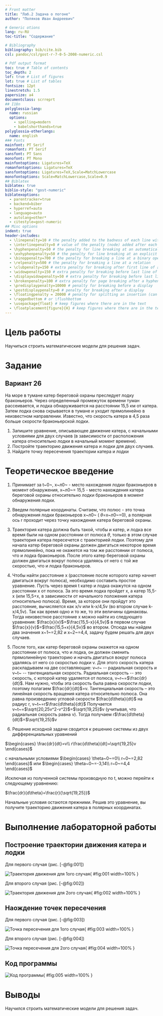 ```yaml
---
# Front matter
title: "Лаб.2 Задача о погоне"
author: "Поляков Иван Андреевич"

# Generic otions
lang: ru-RU
toc-title: "Содержание"

# Bibliography
bibliography: bib/cite.bib
csl: pandoc/csl/gost-r-7-0-5-2008-numeric.csl

# Pdf output format
toc: true # Table of contents
toc_depth: 2
lof: true # List of figures
lot: true # List of tables
fontsize: 12pt
linestretch: 1.5
papersize: a4
documentclass: scrreprt
## I18n
polyglossia-lang:
  name: russian
  options:
	- spelling=modern
	- babelshorthands=true
polyglossia-otherlangs:
  name: english
### Fonts
mainfont: PT Serif
romanfont: PT Serif
sansfont: PT Sans
monofont: PT Mono
mainfontoptions: Ligatures=TeX
romanfontoptions: Ligatures=TeX
sansfontoptions: Ligatures=TeX,Scale=MatchLowercase
monofontoptions: Scale=MatchLowercase,Scale=0.9
## Biblatex
biblatex: true
biblio-style: "gost-numeric"
biblatexoptions:
  - parentracker=true
  - backend=biber
  - hyperref=auto
  - language=auto
  - autolang=other*
  - citestyle=gost-numeric
## Misc options
indent: true
header-includes:
  - \linepenalty=10 # the penalty added to the badness of each line within a paragraph (no associated penalty node) Increasing the value makes tex try to have fewer lines in the paragraph.
  - \interlinepenalty=0 # value of the penalty (node) added after each line of a paragraph.
  - \hyphenpenalty=50 # the penalty for line breaking at an automatically inserted hyphen
  - \exhyphenpenalty=50 # the penalty for line breaking at an explicit hyphen
  - \binoppenalty=700 # the penalty for breaking a line at a binary operator
  - \relpenalty=500 # the penalty for breaking a line at a relation
  - \clubpenalty=150 # extra penalty for breaking after first line of a paragraph
  - \widowpenalty=150 # extra penalty for breaking before last line of a paragraph
  - \displaywidowpenalty=50 # extra penalty for breaking before last line before a display math
  - \brokenpenalty=100 # extra penalty for page breaking after a hyphenated line
  - \predisplaypenalty=10000 # penalty for breaking before a display
  - \postdisplaypenalty=0 # penalty for breaking after a display
  - \floatingpenalty = 20000 # penalty for splitting an insertion (can only be split footnote in standard LaTeX)
  - \raggedbottom # or \flushbottom
  - \usepackage{float} # keep figures where there are in the text
  - \floatplacement{figure}{H} # keep figures where there are in the text
---
```


# Цель работы

Научиться строить математические модели для решения задач.


# Задание

## Вариант 26

На море в тумане катер береговой охраны преследует лодку браконьеров.
Через определенный промежуток времени туман рассеивается, и лодка
обнаруживается на расстоянии 15,5 км от катера. Затем лодка снова скрывается в
тумане и уходит прямолинейно в неизвестном направлении. Известно, что скорость
катера в 4,5 раза больше скорости браконьерской лодки.

1. Запишите уравнение, описывающее движение катера, с начальными
условиями для двух случаев (в зависимости от расположения катера
относительно лодки в начальный момент времени).
2. Постройте траекторию движения катера и лодки для двух случаев.
3. Найдите точку пересечения траектории катера и лодки 

# Теоретическое введение

1. Принимает за t~0~, x~л0~ - место нахождения лодки браконьеров в
момент обнаружения, x~л0~= 15,5 - место нахождения катера береговой охраны
относительно лодки браконьеров в момент обнаружения лодки.
2. Введем полярные координаты. Считаем, что полюс - это точка обнаружения
лодки браконьеров x~л0~ ( $\theta$=x~л0~=0), а полярная ось r проходит 
через точку нахождения катера береговой охраны.
3. Траектория катера должна быть такой, чтобы и катер, и лодка все время
были на одном расстоянии от полюса $\theta$, только в этом случае траектория
катера пересечется с траекторией лодки.
Поэтому для начала катер береговой охраны должен двигаться некоторое
время прямолинейно, пока не окажется на том же расстоянии от полюса, что
и лодка браконьеров. После этого катер береговой охраны должен двигаться
вокруг полюса удаляясь от него с той же скоростью, что и лодка
браконьеров.
4. Чтобы найти расстояние x (расстояние после которого катер начнет
двигаться вокруг полюса), необходимо составить простое уравнение. Пусть
через время t катер и лодка окажутся на одном расстоянии x от полюса. За
это время лодка пройдет x, а катер 15,5-x (или 15,5+x, в зависимости от
начального положения катера относительно полюса). Время, за которое они
пройдут это расстояние, вычисляется как
x/v или k-x/4,5v (во втором случае k-x/4,5v). Так как время одно и то же, то эти величины одинаковы.
Тогда неизвестное расстояние x можно найти из следующего уравнения:
$\frac{x}{v}$=$\frac{15,5-x}{4,5v}$ в первом случае
$\frac{x}{v}$=$\frac{15,5+x}{4,5v}$ во втором.
Отсюда мы найдем два значения x~1~=2,82 и x~2~=4,4, задачу будем решать для двух случаев.
5. После того, как катер береговой охраны окажется на одном расстоянии от
полюса, что и лодка, он должен сменить прямолинейную траекторию и
начать двигаться вокруг полюса удаляясь от него со скоростью лодки v.
Для этого скорость катера раскладываем на две составляющие: v~r~ -- радиальная скорость и
v~t~ -- тангенциальная скорость. Радиальная скорость -- это скорость, с которой катер удаляется от полюса,
v~r~=$\frac{dr}{dt}$. Нам нужно, чтобы эта скорость была равна скорости лодки, поэтому полагаем
$\frac{dr}{dt}$=v.
Тангенциальная скорость – это линейная скорость вращения катера
относительно полюса. Она равна произведению угловой скорости
$\frac{d\theta}{dt}$ на радиус r, v~t~=r$\frac{d\theta}{dt}$
Получается v~t~=$\sqrt{20,25v^2-v^2}$=$\sqrt{19,25}$v (учитывая, что радиальная
скорость равна v). Тогда получаем r$\frac{d\theta}{dt}$=$\sqrt{19,25}$v

6. Решение исходной задачи сводится к решению системы из двух
дифференциальных уравнений 

$\begin{cases}
\frac{dr}{dt}=v\\
r\frac{d\theta}{dt}=\sqrt{19,25}v
\end{cases}$

с начальными условиями 
$\begin{cases}
\theta~0~=0\\
r~0~=2,82
\end{cases}$
или
$\begin{cases}
\theta~0~=-3,14\\
r~0~=4,4
\end{cases}$

Исключая из полученной системы производную по t, можно перейти к
следующему уравнению:

$\frac{dr}{d\theta}=\frac{r}{\sqrt{19,25}}$

Начальные условия остаются прежними. Решив это уравнение, вы получите
траекторию движения катера в полярных координатах.

# Выполнение лабораторной работы

## Построение траектории движения катера и лодки

Для первого случая (рис. [-@fig:001])

![Траектория движения для 1ого случая](img2/1.png){ #fig:001 width=100% }

Для второго случая (рис. [-@fig:002])

![Траектория движения для 2ого случая](img2/2.png){ #fig:002 width=100% }

## Наождение точек пересечения

Для первого случая (рис. [-@fig:003])

![Точка пересечения для 1ого случая](img2/1.1.png){ #fig:003 width=100% }

Для второго случая (рис. [-@fig:004])

![Точка пересечения для 2ого случая](img2/2.2.png){ #fig:004 width=100% }

## Код программы

![Код программы](img2/3.png){ #fig:005 width=100% }



# Выводы

Научился строить математические модели для решения задач.

